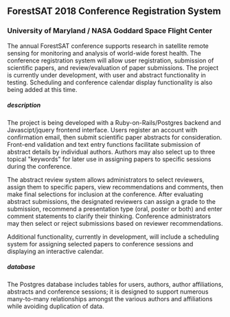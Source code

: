 ## ForestSAT 2018 Conference Registration System
### University of Maryland / NASA Goddard Space Flight Center

The annual ForestSAT conference supports research in satellite remote sensing for monitoring and analysis of world-wide forest health.  The conference registration system will allow user registration, submission of scientific papers, and review/evaluation of paper submissions. The project is currently under development, with user and abstract functionality in testing.  Scheduling and conference calendar display functionality is also being added at this time. 

##### description
The project is being developed with a Ruby-on-Rails/Postgres backend and Javascipt/jquery frontend interface.  Users register an account with confirmation email, then submit scientific paper abstracts for consideration.  Front-end validation and text entry functions facilitate submission of abstract details by individual authors.  Authors may also select up to three topical "keywords" for later use in assigning papers to specific sessions during the conference.

The abstract review system allows administrators to select reviewers, assign them to specific papers, view recommendations and comments, then make final selections for inclusion at the conference.  After evaluating abstract submissions, the designated reviewers can assign a grade to the submission, recommend a presentation type (oral, poster or both) and enter comment statements to clarify their thinking.  Conference administrators may then select or reject submissions based on reviewer recommendations.  

Additional functionality, currently in development, will include a scheduling system for assigning selected papers to conference sessions and displaying an interactive calendar.

##### database
The Postgres database includes tables for users, authors, author affiliations, abstracts and conference sessions; it is designed to support numerous many-to-many relationships amongst the various authors and affiliations while avoiding duplication of data.
